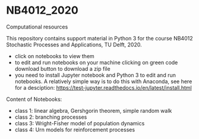 # NB4012_2020
Computational resources

This repository contains support material in Python 3 for the course NB4012 Stochastic Processes and Applications, TU Delft, 2020.

- click on notebooks to view them
- to edit and run notebooks on your machine clicking on green code download button to download a zip file
- you need to install Jupyter notebook and Python 3 to edit and run notebooks. A relatively simple way is to do this with Anaconda, see here for a desciption: https://test-jupyter.readthedocs.io/en/latest/install.html

Content of Notebooks:

- class 1: linear algebra, Gershgorin theorem, simple random walk
- class 2: branching processes
- class 3: Wright-Fisher model of population dynamics
- class 4: Urn models for reinforcement processes

